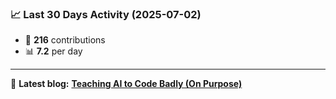 <!--START_STATS-->
### 📈 Last 30 Days Activity (2025-07-02)  
- 🧮 **216** contributions  
- 📊 **7.2** per day
---
📝 **Latest blog:** [**Teaching AI to Code Badly (On Purpose)**](https://andriak.com/blog/badly-trained-ai)
<!--END_STATS-->
